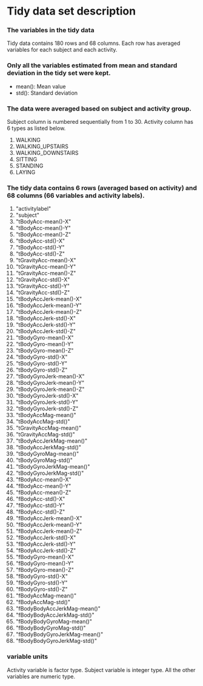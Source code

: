 # Tidy data set description

 ### The variables in the tidy data
 Tidy data contains 180 rows and 68 columns. Each row has averaged variables for each subject and each activity.

### Only all the variables estimated from mean and standard deviation in the tidy set were kept.
* mean(): Mean value
* std(): Standard deviation
### The data were averaged based on subject and activity group.
Subject column is numbered sequentially from 1 to 30.
Activity column has 6 types as listed below.
1. WALKING
2. WALKING_UPSTAIRS
3. WALKING_DOWNSTAIRS
4. SITTING
5. STANDING
6. LAYING
### The tidy data contains 6 rows (averaged based on activity) and 68 columns (66 variables and activity labels).
1. "activitylabel"
2. "subject"
3. "tBodyAcc-mean()-X"          
4. "tBodyAcc-mean()-Y"
5. "tBodyAcc-mean()-Z"
6. "tBodyAcc-std()-X"           
7. "tBodyAcc-std()-Y" 
8. "tBodyAcc-std()-Z"
9. "tGravityAcc-mean()-X"
10. "tGravityAcc-mean()-Y"
11. "tGravityAcc-mean()-Z"
12. "tGravityAcc-std()-X"        
13. "tGravityAcc-std()-Y"
14. "tGravityAcc-std()-Z"
15. "tBodyAccJerk-mean()-X"      
16. "tBodyAccJerk-mean()-Y"
17. "tBodyAccJerk-mean()-Z"
18. "tBodyAccJerk-std()-X"       
19. "tBodyAccJerk-std()-Y"
20. "tBodyAccJerk-std()-Z"
21. "tBodyGyro-mean()-X"         
22. "tBodyGyro-mean()-Y"
23. "tBodyGyro-mean()-Z"
24. "tBodyGyro-std()-X"          
25. "tBodyGyro-std()-Y" 
26. "tBodyGyro-std()-Z" 
27. "tBodyGyroJerk-mean()-X"     
28. "tBodyGyroJerk-mean()-Y"
29. "tBodyGyroJerk-mean()-Z"
30. "tBodyGyroJerk-std()-X"      
31. "tBodyGyroJerk-std()-Y"
32. "tBodyGyroJerk-std()-Z"
33. "tBodyAccMag-mean()"         
34. "tBodyAccMag-std()"
35. "tGravityAccMag-mean()"
36. "tGravityAccMag-std()"       
37. "tBodyAccJerkMag-mean()"
38. "tBodyAccJerkMag-std()"
39. "tBodyGyroMag-mean()"        
40. "tBodyGyroMag-std()"
41. "tBodyGyroJerkMag-mean()"
42. "tBodyGyroJerkMag-std()"     
43. "fBodyAcc-mean()-X"
44. "fBodyAcc-mean()-Y"
45. "fBodyAcc-mean()-Z"          
46. "fBodyAcc-std()-X"
47. "fBodyAcc-std()-Y"
48. "fBodyAcc-std()-Z"           
49. "fBodyAccJerk-mean()-X"
50. "fBodyAccJerk-mean()-Y"
51. "fBodyAccJerk-mean()-Z"      
52. "fBodyAccJerk-std()-X"
53. "fBodyAccJerk-std()-Y"
54. "fBodyAccJerk-std()-Z"       
55. "fBodyGyro-mean()-X"  
56. "fBodyGyro-mean()-Y"
57. "fBodyGyro-mean()-Z"         
58. "fBodyGyro-std()-X"
59. "fBodyGyro-std()-Y"   
60. "fBodyGyro-std()-Z"          
61. "fBodyAccMag-mean()"
62. "fBodyAccMag-std()"   
63. "fBodyBodyAccJerkMag-mean()" 
64. "fBodyBodyAccJerkMag-std()"
65. "fBodyBodyGyroMag-mean()" 
66. "fBodyBodyGyroMag-std()"     
67. "fBodyBodyGyroJerkMag-mean()" 
68. "fBodyBodyGyroJerkMag-std()"
### variable units
Activity variable is factor type.
Subject variable is integer type.
All the other variables are numeric type.
